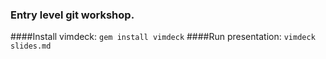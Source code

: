 ### Entry level git workshop.

####Install vimdeck:
`gem install vimdeck`
####Run presentation:
`vimdeck slides.md`


